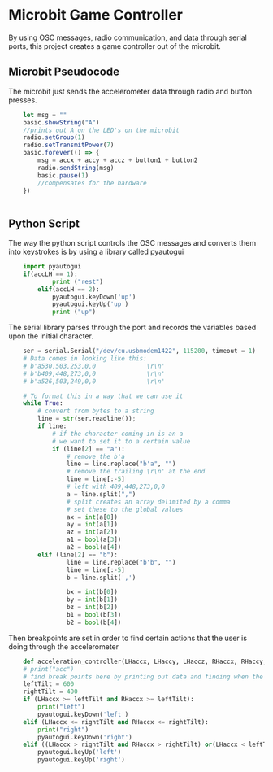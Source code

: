 # Microbit Game Controller
By using OSC messages, radio communication, and data through serial ports, this project creates a game controller out of the microbit. 

## Microbit Pseudocode
The microbit just sends the accelerometer data through radio and button presses.
```typescript
	let msg = ""
	basic.showString("A")
	//prints out A on the LED's on the microbit
	radio.setGroup(1)
	radio.setTransmitPower(7)
	basic.forever(() => {
		msg = accx + accy + accz + button1 + button2
		radio.sendString(msg)
		basic.pause(1) 
		//compensates for the hardware
	})
	
```

## Python Script
The way the python script controls the OSC messages and converts them into keystrokes is by using a library called pyautogui

```python
	import pyautogui
	if(accLH == 1):
			print ("rest")
		elif(accLH == 2):
			pyautogui.keyDown('up')
            pyautogui.keyUp('up')
			print ("up")
```
The serial library parses through the port and records the variables based upon the initial character.

```python
	ser = serial.Serial("/dev/cu.usbmodem1422", 115200, timeout = 1)
	# Data comes in looking like this:
	# b'a530,503,253,0,0              \r\n'
	# b'b409,448,273,0,0              \r\n'
	# b'a526,503,249,0,0              \r\n'

	# To format this in a way that we can use it
	while True:
		# convert from bytes to a string
		line = str(ser.readline());
		if line:
			# if the character coming in is an a
			# we want to set it to a certain value
			if (line[2] == "a"): 
				# remove the b'a
				line = line.replace("b'a", "") 
				# remove the trailing \r\n' at the end
				line = line[:-5] 
				# left with 409,448,273,0,0
				a = line.split(",")
				# split creates an array delimited by a comma
				# set these to the global values
				ax = int(a[0])
				ay = int(a[1])
				az = int(a[2])
				a1 = bool(a[3])
				a2 = bool(a[4])
		elif (line[2] == "b"):
				line = line.replace("b'b", "")
				line = line[:-5]
				b = line.split(',')

				bx = int(b[0])
				by = int(b[1])
				bz = int(b[2])
				b1 = bool(b[3])
				b2 = bool(b[4])
```
Then breakpoints are set in order to find certain actions that the user is doing through the accelerometer
```python
	def acceleration_controller(LHaccx, LHaccy, LHaccz, RHaccx, RHaccy, RHaccz):
	# print("acc")
	# find break points here by printing out data and finding when the tilt becomes too much
	leftTilt = 600 
	rightTilt = 400
	if (LHaccx >= leftTilt and RHaccx >= leftTilt):
		print("left")
		pyautogui.keyDown('left')
	elif (LHaccx <= rightTilt and RHaccx <= rightTilt):
		print("right")
		pyautogui.keyDown('right')
	elif ((LHaccx > rightTilt and RHaccx > rightTilt) or(LHaccx < leftTilt and RHaccx < leftTilt)):
		pyautogui.keyUp('left')
		pyautogui.keyUp('right')
```

